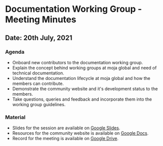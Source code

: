 # Documentation Working Group - Meeting Minutes

## Date: 20th July, 2021

### Agenda

- Onboard new contributors to the documentation working group.
- Explain the concept behind working groups at moja global and need of technical documentation.
- Understand the documentation lifecycle at moja global and how the members can contribute.
- Demonstrate the community website and it's development status to the members.
- Take questions, queries and feedback and incorporate them into the working group guidelines.

### Material

- Slides for the session are available on [Google Slides](https://docs.google.com/presentation/d/1T53Vum69aH5zoEucEDo3pkRNSHLRfmokdmG6HB5Vxg8/edit?usp=sharing).
- Resources for the community website is available on [Google Docs](https://docs.google.com/document/d/1x1M7vSvRvyqrUfrfkfS6b1bpIYy3jHgpBEHE_W4bsSQ/edit?usp=sharing).
- Record for the meeting is available on [Google Drive](https://drive.google.com/file/d/1EJTDW87XGl2ofF6lqKrS4clLxPehKKyU/view).
